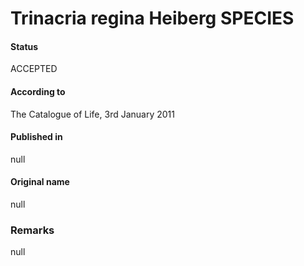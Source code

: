 Trinacria regina Heiberg SPECIES
=======

#### Status
ACCEPTED

#### According to
The Catalogue of Life, 3rd January 2011

#### Published in
null

#### Original name
null

### Remarks
null